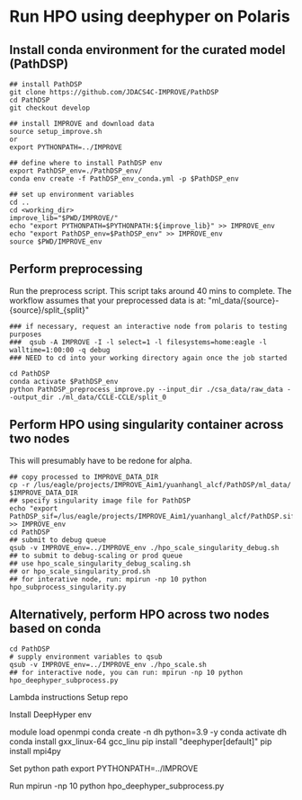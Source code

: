 # Run HPO using deephyper on Polaris

## Install conda environment for the curated model (PathDSP)
```
## install PathDSP
git clone https://github.com/JDACS4C-IMPROVE/PathDSP
cd PathDSP
git checkout develop

## install IMPROVE and download data
source setup_improve.sh
or 
export PYTHONPATH=../IMPROVE

## define where to install PathDSP env
export PathDSP_env=./PathDSP_env/
conda env create -f PathDSP_env_conda.yml -p $PathDSP_env

## set up environment variables
cd ..
cd <working_dir>
improve_lib="$PWD/IMPROVE/"
echo "export PYTHONPATH=$PYTHONPATH:${improve_lib}" >> IMPROVE_env
echo "export PathDSP_env=$PathDSP_env" >> IMPROVE_env
source $PWD/IMPROVE_env
```



## Perform preprocessing
Run the preprocess script. This script taks around 40 mins to complete.
The workflow assumes that your preprocessed data is at: "ml_data/{source}-{source}/split_{split}"

```
### if necessary, request an interactive node from polaris to testing purposes
###  qsub -A IMPROVE -I -l select=1 -l filesystems=home:eagle -l walltime=1:00:00 -q debug
### NEED to cd into your working directory again once the job started
```

```
cd PathDSP
conda activate $PathDSP_env
python PathDSP_preprocess_improve.py --input_dir ./csa_data/raw_data --output_dir ./ml_data/CCLE-CCLE/split_0
```

## Perform HPO using singularity container across two nodes
This will presumably have to be redone for alpha.

```
## copy processed to IMPROVE_DATA_DIR
cp -r /lus/eagle/projects/IMPROVE_Aim1/yuanhangl_alcf/PathDSP/ml_data/ $IMPROVE_DATA_DIR
## specify singularity image file for PathDSP
echo "export PathDSP_sif=/lus/eagle/projects/IMPROVE_Aim1/yuanhangl_alcf/PathDSP.sif" >> IMPROVE_env
cd PathDSP
## submit to debug queue
qsub -v IMPROVE_env=../IMPROVE_env ./hpo_scale_singularity_debug.sh
## to submit to debug-scaling or prod queue
## use hpo_scale_singularity_debug_scaling.sh 
## or hpo_scale_singularity_prod.sh
## for interative node, run: mpirun -np 10 python hpo_subprocess_singularity.py
```

## Alternatively, perform HPO across two nodes based on conda

```
cd PathDSP
# supply environment variables to qsub
qsub -v IMPROVE_env=../IMPROVE_env ./hpo_scale.sh
## for interactive node, you can run: mpirun -np 10 python hpo_deephyper_subprocess.py
```


Lambda instructions
Setup repo

Install DeepHyper env

module load openmpi
conda create -n dh python=3.9 -y
conda activate dh
conda install gxx_linux-64 gcc_linu
pip install "deephyper[default]"
pip install mpi4py

Set python path
export PYTHONPATH=../IMPROVE

Run
mpirun -np 10 python hpo_deephyper_subprocess.py